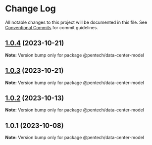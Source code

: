 # Change Log

All notable changes to this project will be documented in this file.
See [Conventional Commits](https://conventionalcommits.org) for commit guidelines.

## [1.0.4](https://github.com/nvqh01/pentech/compare/@pentech/data-center-model@1.0.3...@pentech/data-center-model@1.0.4) (2023-10-21)

**Note:** Version bump only for package @pentech/data-center-model

## [1.0.3](https://github.com/nvqh01/pentech/compare/@pentech/data-center-model@1.0.2...@pentech/data-center-model@1.0.3) (2023-10-21)

**Note:** Version bump only for package @pentech/data-center-model

## [1.0.2](https://github.com/nvqh01/pentech/compare/@pentech/data-center-model@1.0.1...@pentech/data-center-model@1.0.2) (2023-10-13)

**Note:** Version bump only for package @pentech/data-center-model

## 1.0.1 (2023-10-08)

**Note:** Version bump only for package @pentech/data-center-model
